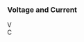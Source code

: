 <h3>Voltage and Current</h3>	<div class="ErrorIndicator voltage" data-value="">V</div> <div class="ErrorIndicator current" data-value="">C</div>
